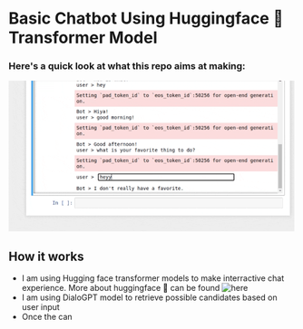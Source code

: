 # Basic Chatbot Using Huggingface 🤗 Transformer Model

### Here's a quick look at what this repo aims at making:
![](https://github.com/EsratMaria/All-about-Natural-Language-and-Speech-Processing/blob/master/huggingface-transformers/DialoGPT_DialogRPT/visuals/recording.gif)

## How it works
- I am using Hugging face transformer models to make interractive chat experience. More about huggingface 🤗 can be found ![here](https://github.com/huggingface/transformers)
- I am using DialoGPT model to retrieve possible candidates based on user input
- Once the can

